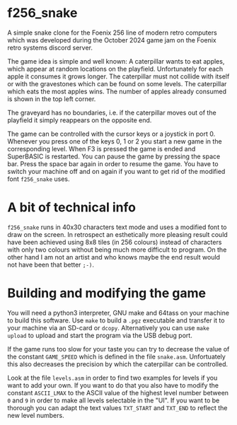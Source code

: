# f256_snake
A simple snake clone for the Foenix 256 line of modern retro computers which was developed 
during the October 2024 game jam on the Foenix retro systems discord server. 

The game idea is simple and well known: A caterpillar wants to eat apples, which appear at
random locations on the playfield. Unfortunately for each apple it consumes it grows longer. The 
caterpillar must not collide with itself or with the gravestones which can be found on some 
levels. The caterpillar which eats the most apples wins. The number of apples already consumed 
is shown in the top left corner.

The graveyard has no boundaries, i.e. if the caterpillar moves out of the playfield it simply 
reappears on the opposite end. 

The game can be controlled with the cursor keys or a joystick in port 0. Whenever you press one
of the keys 0, 1 or 2 you start a new game in the corresponding level. When F3 is pressed the 
game is ended and SuperBASIC is restarted. You can pause the game by pressing the space bar. 
Press the space bar again in order to resume the game. You have to switch your machine off and 
on again if you want to get rid of the modified font `f256_snake` uses.

# A bit of technical info

`f256_snake` runs in 40x30 characters text mode and uses a modified font to draw on the screen. 
In retrospect an esthetically more pleasing result could have been achieved using 8x8 tiles 
(in 256 colours) instead of characters with only two colours without being much more difficult 
to program. On the other hand I am not an artist and who knows maybe the end result would not 
have been that better `;-)`. 

# Building and modifying the game

You will need a python3 interpreter, GNU make and 64tass on your machine to build this software.
Use `make` to build a `.pgz` executable and transfer it to your machine via an SD-card or `dcopy`.
Alternatively you can use `make upload` to upload and start the program via the USB debug port.

If the game runs too slow for your taste you can try to decrease the value of the constant 
`GAME_SPEED` which is defined in the file `snake.asm`. Unfortuately this also decreases the precision
by which the caterpillar can be controlled. 

Look at the file `levels.asm` in order to find two examples for levels if you want to add your own.
If you want to do that you also have to modify the constant `ASCII_LMAX` to the ASCII value of the 
highest level number between `0` and `9` in order to make all levels selectable in the "UI". 
If you want to be thorough you can adapt the text values `TXT_START` and `TXT_END` to reflect 
the new level numbers.

